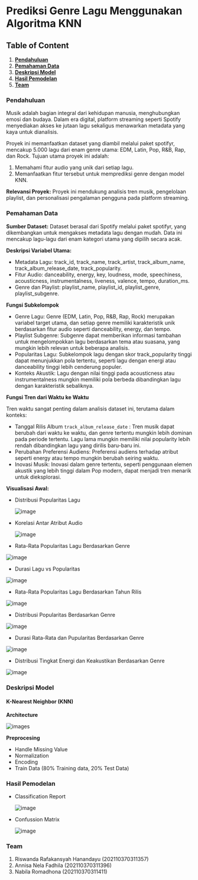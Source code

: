 # Prediksi Genre Lagu Menggunakan Algoritma KNN

## **Table of Content**
1. [**Pendahuluan**](#Pendahuluan)
2. [**Pemahaman Data**](#Pemahaman-Data)
3. [**Deskripsi Model**](#Deskripsi-Model)
4. [**Hasil Pemodelan**](#Hasil-Pemodelan)
5. [**Team**](#Team)

### **Pendahuluan** 
Musik adalah bagian integral dari kehidupan manusia, menghubungkan emosi dan budaya. Dalam era digital, platform streaming seperti Spotify menyediakan akses ke jutaan lagu sekaligus menawarkan metadata yang kaya untuk dianalisis.

Proyek ini memanfaatkan dataset yang diambil melalui paket spotifyr, mencakup 5.000 lagu dari enam genre utama: EDM, Latin, Pop, R&B, Rap, dan Rock. Tujuan utama proyek ini adalah:
1. Memahami fitur audio yang unik dari setiap lagu.
2. Memanfaatkan fitur tersebut untuk memprediksi genre dengan model KNN.

**Relevansi Proyek:**
Proyek ini mendukung analisis tren musik, pengelolaan playlist, dan personalisasi pengalaman pengguna pada platform streaming.

### Pemahaman Data
**Sumber Dataset:**
Dataset berasal dari Spotify melalui paket spotifyr, yang dikembangkan untuk mengakses metadata lagu dengan mudah. Data ini mencakup lagu-lagu dari enam kategori utama yang dipilih secara acak.

**Deskripsi Variabel Utama:**
- Metadata Lagu:
track_id, track_name, track_artist, track_album_name, track_album_release_date, track_popularity.
- Fitur Audio:
danceability, energy, key, loudness, mode, speechiness, acousticness, instrumentalness, liveness, valence, tempo, duration_ms.
- Genre dan Playlist:
playlist_name, playlist_id, playlist_genre, playlist_subgenre.

**Fungsi Subkelompok**
- Genre Lagu: Genre (EDM, Latin, Pop, R&B, Rap, Rock) merupakan variabel target utama, dan setiap genre memiliki karakteristik unik berdasarkan fitur audio seperti danceability, energy, dan tempo.
- Playlist Subgenre: Subgenre dapat memberikan informasi tambahan untuk mengelompokkan lagu berdasarkan tema atau suasana, yang mungkin lebih relevan untuk beberapa analisis.
- Popularitas Lagu: Subkelompok lagu dengan skor track_popularity tinggi dapat menunjukkan pola tertentu, seperti lagu dengan energi atau danceability tinggi lebih cenderung populer.
- Konteks Akustik: Lagu dengan nilai tinggi pada acousticness atau instrumentalness mungkin memiliki pola berbeda dibandingkan lagu dengan karakteristik sebaliknya.

**Fungsi Tren dari Waktu ke Waktu**

Tren waktu sangat penting dalam analisis dataset ini, terutama dalam konteks:

- Tanggal Rilis Album ```track_album_release_date``` : Tren musik dapat berubah dari waktu ke waktu, dan genre tertentu mungkin lebih dominan pada periode tertentu. Lagu lama mungkin memiliki nilai popularity lebih rendah dibandingkan lagu yang dirilis baru-baru ini.
- Perubahan Preferensi Audiens: Preferensi audiens terhadap atribut seperti energy atau tempo mungkin berubah seiring waktu.
- Inovasi Musik: Inovasi dalam genre tertentu, seperti penggunaan elemen akustik yang lebih tinggi dalam Pop modern, dapat menjadi tren menarik untuk dieksplorasi.

**Visualisasi Awal:**
- Distribusi Popularitas Lagu

  ![image](https://github.com/user-attachments/assets/647d973b-605f-4b41-80a5-dd5d71257eab)
- Korelasi Antar Atribut Audio
  
  ![image](https://github.com/user-attachments/assets/9507506a-fe6f-40b7-9003-a249ef775aa1)
- Rata-Rata Popularitas Lagu Berdasarkan Genre
  
![image](https://github.com/user-attachments/assets/1787fb39-2dbd-45ef-81ab-856d88a163b6)
- Durasi Lagu vs Popularitas
  
![image](https://github.com/user-attachments/assets/a3767ca4-c143-48ab-8b78-4f51abaed348)
- Rata-Rata Popularitas Lagu Berdasarkan Tahun Rilis
  
![image](https://github.com/user-attachments/assets/d9b70af9-5e96-42e4-a67e-9e3ed09e3165)
- Distribusi Popularitas Berdasarkan Genre
  
![image](https://github.com/user-attachments/assets/561a00d6-d106-4ee8-b192-58949c241cde)
- Durasi Rata-Rata dan Pupularitas Berdasarkan Genre
  
![image](https://github.com/user-attachments/assets/f6e12873-597c-478e-bdd7-188bd36722d3)
- Distribusi Tingkat Energi dan Keakustikan Berdasarkan Genre
  
![image](https://github.com/user-attachments/assets/c96510cd-8fcc-4bcf-abac-824602428879)

### Deskripsi Model
#### K-Nearest Neighbor (KNN)
**Architecture**

![images](https://github.com/user-attachments/assets/8281a816-2ccf-41bc-b686-920138c3e259)

**Preprocesing**
- Handle Missing Value
- Normalization
- Encoding
- Train Data (80% Training data, 20% Test Data)

### Hasil Pemodelan 
- Classification Report
  
  ![image](https://github.com/user-attachments/assets/cf359cec-d7c2-4304-961a-8bd7501d7044)

- Confussion Matrix
  
  ![image](https://github.com/user-attachments/assets/6f74229b-d2c0-4091-8922-7b5eaac5b846)

### Team 
1. Riswanda Rafakansyah Hanandayu (202110370311357)
2. Annisa Nela Fadhila (202110370311396)
3. Nabila Romadhona (202110370311411)
